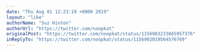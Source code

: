 ```yaml
---
date: "Thu Aug 01 12:23:19 +0000 2019"
layout: "like"
authorName: "Suz Hinton"
authorUrl: "https://twitter.com/noopkat"
originalPost: "https://twitter.com/noopkat/status/1156903233865957376"
inReplyTo: "https://twitter.com/noopkat/status/1156902019564576769"
---
```

